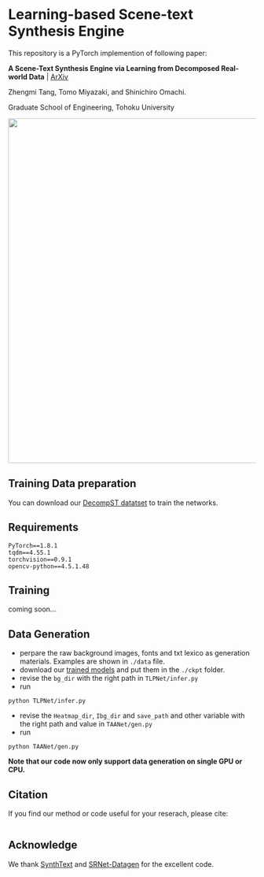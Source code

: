 # Learning-based Scene-text Synthesis Engine

This repository is a PyTorch implemention of following paper:

**A Scene-Text Synthesis Engine via Learning from Decomposed Real-world Data** | [ArXiv](....)

Zhengmi Tang, Tomo Miyazaki, and Shinichiro Omachi.

Graduate School of Engineering, Tohoku University

<img width="700" src="./fig/overview.png">

## Training Data preparation
You can download our [DecompST datatset](https://github.com/iiclab/DecompST) to train the networks.

## Requirements
```
PyTorch==1.8.1
tqdm==4.55.1
torchvision==0.9.1
opencv-python==4.5.1.48
```
## Training
coming soon...

## Data Generation
* perpare the raw background images, fonts and txt lexico as generation materials. Examples are shown in `./data` file.
* download our [trained models]() and put them in the `./ckpt` folder.
* revise the `bg_dir` with the right path in `TLPNet/infer.py`
* run 
```
python TLPNet/infer.py
```
* revise the `Heatmap_dir`, `Ibg_dir` and `save_path` and other variable with the right path and value in `TAANet/gen.py`
* run 
```
python TAANet/gen.py
```
**Note that our code now only support data generation on single GPU or CPU.**

## Citation
If you find our method or code useful for your reserach, please cite:
```

```


## Acknowledge
We thank [SynthText](https://github.com/ankush-me/SynthText) and [SRNet-Datagen](https://github.com/youdao-ai/SRNet-Datagen) for the excellent code.
